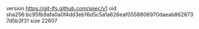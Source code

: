 version https://git-lfs.github.com/spec/v1
oid sha256:bc95fb9afa0a0f4dd3eb16d5c5a1a626eaf0558806970daeab8626737d5b3f31
size 22607
